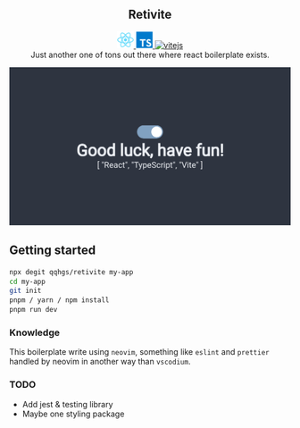 <div align="center">
<h2>Retivite</h2>
<p>
<a href="https://github.com/facebook/react">
<img width="30" alt="react" src="https://github.com/devicons/devicon/blob/master/icons/react/react-original.svg"/>
</a>
<a href="https://github.com/Microsoft/TypeScript">
<img width="30" alt="typescript" src="https://github.com/devicons/devicon/blob/master/icons/typescript/typescript-original.svg"/>
</a>
<a href="https://github.com/vitejs/vite">
<img width="30" alt="vitejs" src="https://vitejs.dev/logo.svg"/>
</a>
<br>
Just another one of tons out there where react boilerplate exists.
<br>
</p>
</div>

<p align="center">
<img width="600" src="./dark.png" alt="snapshot">
</p>

## Getting started
```bash
npx degit qqhgs/retivite my-app
cd my-app
git init
pnpm / yarn / npm install
pnpm run dev
```

### Knowledge
This boilerplate write using `neovim`, something like `eslint` and `prettier` handled by neovim in another way than `vscodium`.

### TODO
- Add jest & testing library
- Maybe one styling package
